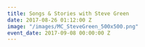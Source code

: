 ```yaml
---
title: Songs & Stories with Steve Green
date: 2017-08-26 01:12:00 Z
image: "/images/MC_SteveGreen_500x500.png"
event_date: 2017-09-08 00:00:00 Z
---
```


